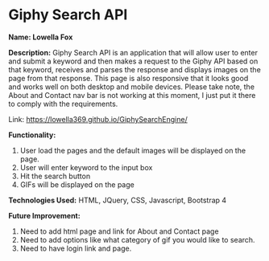 # Giphy Search API

**Name: Lowella Fox**

**Description:** Giphy Search API is an application that will allow user to enter and submit a keyword and then makes a request to the Giphy API based on that keyword, receives and parses the response and displays images on the page from that response. This page is also responsive that it looks good and works well on both desktop and mobile devices. Please take note, the About and Contact nav bar is not working at this moment, I just put it there to comply with the requirements.

Link: https://lowella369.github.io/GiphySearchEngine/

**Functionality:** 
1.  User load the pages and the default images will be displayed on the page.
2.	User will enter keyword to the input box
3.	Hit the search button
4.	GIFs will be displayed on the page

**Technologies Used:** HTML, JQuery, CSS, Javascript, Bootstrap 4

**Future Improvement:**
1. Need to add html page and link for About and Contact page
2. Need to add options like what category of gif you would like to search.
3. Need to have login link and page.
